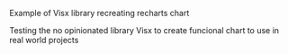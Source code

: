 Example of Visx library recreating recharts chart

Testing the no opinionated library Visx to create funcional chart to use in real world projects
